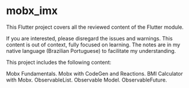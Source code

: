 # mobx_imx

This Flutter project covers all the reviewed content of the Flutter module.

If you are interested, please disregard the issues and warnings. This content is out of context, fully focused on learning. The notes are in my native language (Brazilian Portuguese) to facilitate my understanding.

This project includes the following content:

Mobx Fundamentals.
Mobx with CodeGen and Reactions.
BMI Calculator with Mobx.
ObservableList.
Observable Model.
ObservableFuture.
